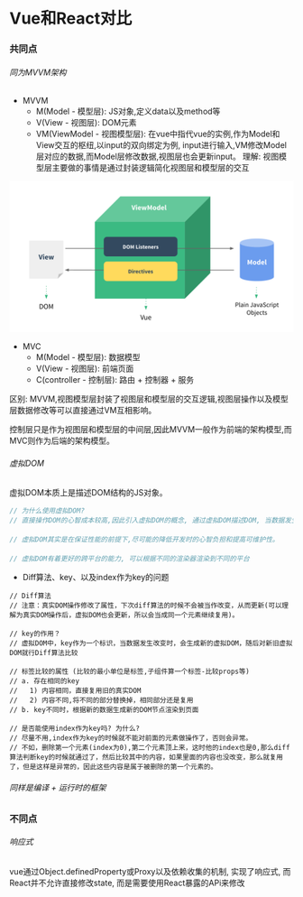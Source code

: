 # Vue和React对比


### 共同点

###### 同为MVVM架构
- MVVM
  - M(Model - 模型层): JS对象,定义data以及method等
  - V(View - 视图层): DOM元素
  - VM(ViewModel - 视图模型层): 在vue中指代vue的实例,作为Model和View交互的枢纽,以input的双向绑定为例, input进行输入,VM修改Model层对应的数据,而Model层修改数据,视图层也会更新input。
理解: 视图模型层主要做的事情是通过封装逻辑简化视图层和模型层的交互  

![MVVM](./images/MVVM.png)

- MVC
  - M(Model - 模型层): 数据模型
  - V(View - 视图层): 前端页面
  - C(controller - 控制层): 路由 + 控制器 + 服务

区别: 
MVVM,视图模型层封装了视图层和模型层的交互逻辑,视图层操作以及模型层数据修改等可以直接通过VM互相影响。

控制层只是作为视图层和模型层的中间层,因此MVVM一般作为前端的架构模型,而MVC则作为后端的架构模型。

###### 虚拟DOM
虚拟DOM本质上是描述DOM结构的JS对象。

```Javascript
// 为什么使用虚拟DOM?
// 直接操作DOM的心智成本较高,因此引入虚拟DOM的概念, 通过虚拟DOM描述DOM, 当数据发生改变的时候并不直接修改DOM,而是修改虚拟DOM,然后对比新老虚拟DOM,找出差异并更新差异部分的DOM。

// 虚拟DOM其实是在保证性能的前提下,尽可能的降低开发时的心智负担和提高可维护性。

// 虚拟DOM有着更好的跨平台的能力, 可以根据不同的渲染器渲染到不同的平台
```

- Diff算法、key、以及index作为key的问题
```react
// Diff算法
// 注意：真实DOM操作修改了属性，下次diff算法的时候不会被当作改变，从而更新(可以理解为真实DOM操作后，虚拟DOM也会更新，所以会当成同一个元素继续复用)。

// key的作用？
// 虚拟DOM中，key作为一个标识，当数据发生改变时，会生成新的虚拟DOM，随后对新旧虚拟DOM就行Diff算法比较

// 标签比较的属性 (比较的最小单位是标签,子组件算一个标签-比较props等)
// a. 存在相同的key
//   1) 内容相同，直接复用旧的真实DOM
//   2) 内容不同,将不同的部分替换掉，相同部分还是复用
// b. key不同时，根据新的数据生成新的DOM节点渲染到页面

// 是否能使用index作为key吗? 为什么?
// 尽量不用,index作为key的时候就不能对前面的元素做操作了，否则会异常。
// 不如，删除第一个元素(index为0),第二个元素顶上来，这时他的index也是0,那么diff算法判断key的时候就通过了，然后比较其中的内容，如果里面的内容也没改变，那么就复用了，但是这样是异常的，因此这些内容是属于被删除的第一个元素的。
```


###### 同样是编译 + 运行时的框架


### 不同点

###### 响应式
vue通过Object.definedProperty或Proxy以及依赖收集的机制, 实现了响应式, 而React并不允许直接修改state, 而是需要使用React暴露的APi来修改

###### 